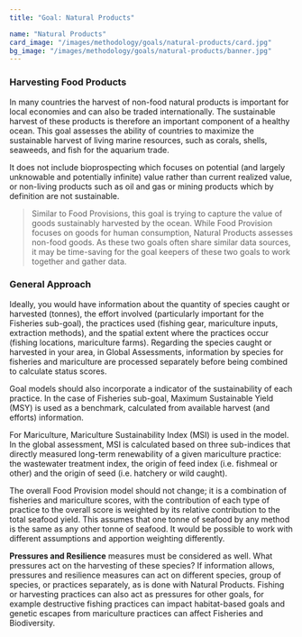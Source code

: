 ```yaml
---
title: "Goal: Natural Products"

name: "Natural Products"
card_image: "/images/methodology/goals/natural-products/card.jpg"
bg_image: "/images/methodology/goals/natural-products/banner.jpg"
---
```


### Harvesting Food Products
In many countries the harvest of non-food natural products is important for local economies and can also be traded internationally. The sustainable harvest of these products is therefore an important component of a healthy ocean. This goal assesses the ability of countries to maximize the sustainable harvest of living marine resources, such as corals, shells, seaweeds, and fish for the aquarium trade.

It does not include bioprospecting which focuses on potential (and largely unknowable and potentially infinite) value rather than current realized value, or non-living products such as oil and gas or mining products which by definition are not sustainable.

> Similar to Food Provisions, this goal is trying to capture the value of goods sustainably harvested by the ocean. While Food Provision focuses on goods for human consumption, Natural Products assesses non-food goods. As these two goals often share similar data sources, it may be time-saving for the goal keepers of these two goals to work together and gather data.

### General Approach

Ideally, you would have information about the quantity of species caught or harvested (tonnes), the effort involved (particularly important for the Fisheries sub-goal), the practices used (fishing gear, mariculture inputs, extraction methods), and the spatial extent where the practices occur (fishing locations, mariculture farms). Regarding the species caught or harvested in your area, in Global Assessments, information by species for fisheries and mariculture are processed separately before being combined to calculate status scores.

Goal models should also incorporate a indicator of the sustainability of each practice. In the case of Fisheries sub-goal, Maximum Sustainable Yield (MSY) is used as a benchmark, calculated from available harvest (and efforts) information.

For Mariculture, Mariculture Sustainability Index (MSI) is used in the model. In the global assessment, MSI is calculated based on three sub-indices that directly measured long-term renewability of a given mariculture practice: the wastewater treatment index, the origin of feed index (i.e. fishmeal or other) and the origin of seed (i.e. hatchery or wild caught).

The overall Food Provision model should not change; it is a combination of fisheries and mariculture scores, with the contribution of each type of practice to the overall score is weighted by its relative contribution to the total seafood yield. This assumes that one tonne of seafood by any method is the same as any other tonne of seafood. It would be possible to work with different assumptions and apportion weighting differently.

**Pressures and Resilience** measures must be considered as well. What pressures act on the harvesting of these species? If information allows, pressures and resilience measures can act on different species, group of species, or practices separately, as is done with Natural Products. Fishing or harvesting practices can also act as pressures for other goals, for example destructive fishing practices can impact habitat-based goals and genetic escapes from mariculture practices can affect Fisheries and Biodiversity.

